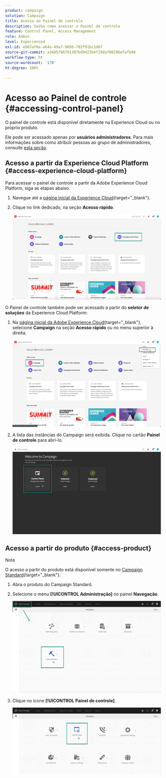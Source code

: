 ```yaml
---
product: campaign
solution: Campaign
title: Acesso ao Painel de controle
description: Saiba como acessar o Painel de controle
feature: Control Panel, Access Management
role: Admin
level: Experienced
exl-id: eb67af6e-a64e-49a7-9656-782f91bc1d67
source-git-commit: a3485766791387bd9422b4f29daf86296efafb98
workflow-type: ht
source-wordcount: '170'
ht-degree: 100%

---
```


# Acesso ao Painel de controle {#accessing-control-panel}

O painel de controle está disponível diretamente na Experience Cloud ou no próprio produto.

Ele pode ser acessado apenas por **usuários administradores**. Para mais informações sobre como atribuir pessoas ao grupo de administradores, consulte [esta seção](../../discover/using/managing-permissions.md).

## Acesso a partir da Experience Cloud Platform {#access-experience-cloud-platform}

Para acessar o painel de controle a partir da Adobe Experience Cloud Platform, siga as etapas abaixo.

1. Navegue até a [página inicial da Experience Cloud](https://experiencecloud.adobe.com/){target="_blank"}.

1. Clique no link dedicado, na seção **Acesso rápido**.

   ![](assets/do-not-localize/quickaccess.png)

O Painel de controle também pode ser acessado a partir do **seletor de soluções** da Experience Cloud Platform:

1. Na [página inicial da Adobe Experience Cloud](https://experiencecloud.adobe.com/){target="_blank"}, selecione **Campaign** na seção **Acesso rápido** ou no menu superior à direita.

   ![](assets/do-not-localize/control_panel_access1.png)

1. A lista das instâncias do Campaign será exibida. Clique no cartão **Painel de controle** para abri-lo.

   ![](assets/do-not-localize/control_panel_access2.png)

## Acesso a partir do produto {#access-product}

>[!NOTE]
>
>O acesso a partir do produto está disponível somente no [Campaign Standard](https://experienceleague.adobe.com/docs/campaign-standard/using/campaign-standard-home.html?lang=pt-BR){target="_blank"}.

1. Abra o produto do Campaign Standard.

1. Selecione o menu **[!UICONTROL Administração]** no painel **Navegação**.

   ![](assets/control_panel_access3.png)

1. Clique no ícone **[!UICONTROL Painel de controle]**.

   ![](assets/control_panel_access4.png)
